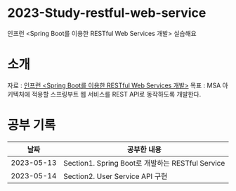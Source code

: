 # 2023-Study-restful-web-service
인프런 &lt;Spring Boot를 이용한 RESTful Web Services 개발> 실습해요

# 소개

자료 : [인프런 <Spring Boot를 이용한 RESTful Web Services 개발>](https://www.inflearn.com/course/spring-boot-restful-web-services/dashboard)
목표 : MSA 아키텍처에 적용할 스프링부트 웹 서비스를 REST API로 동작하도록 개발한다.


# 공부 기록

| 날짜         | 공부한 내용                                     |
|------------|--------------------------------------------|
| 2023-05-13 | Section1. Spring Boot로 개발하는 RESTful Service |
| 2023-05-14 | Section2. User Service API 구현 |
